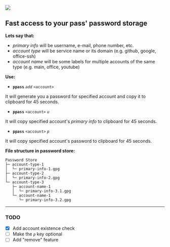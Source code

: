 ![](https://i.imgur.com/hXNBoHH.png)

## Fast access to your pass' password storage

**Lets say that:**
* *primary info* will be username, e-mail, phone number, etc.
* *account type* will be service name or its domain (e.g. github, google, office-ssh)
* *account name* will be some labels for multiple accounts of the same type (e.g. main, office, youtube)

**Use:**

* **`ppass`** *`add`* `<account>`

 It will generate you a password for specified account and copy it to clipboard for 45 seconds.
* **`ppass`** `<account>` *`u`*

 It will copy specified account's *primary info* to clipboard for 45 seconds.
* **`ppass`** `<account>` *`p`*

 It will copy specified account's password to clipboard for 45 seconds.

**File structure in password store:**
```
Password Store
├─ account-type-1
│  └─ primary-info-1.gpg
├─ account-type-2
│  └─ primary-info-2.gpg
└─ account-type-3
   ├─ account-name-1
   │  └─ primary-info-3.1.gpg
   └─ account-name-1
      └─ primary-info-3.2.gpg
```

------------


### TODO
- [x] Add account existence check
- [ ] Make the *`p`* key optional
- [ ] Add "remove" feature
